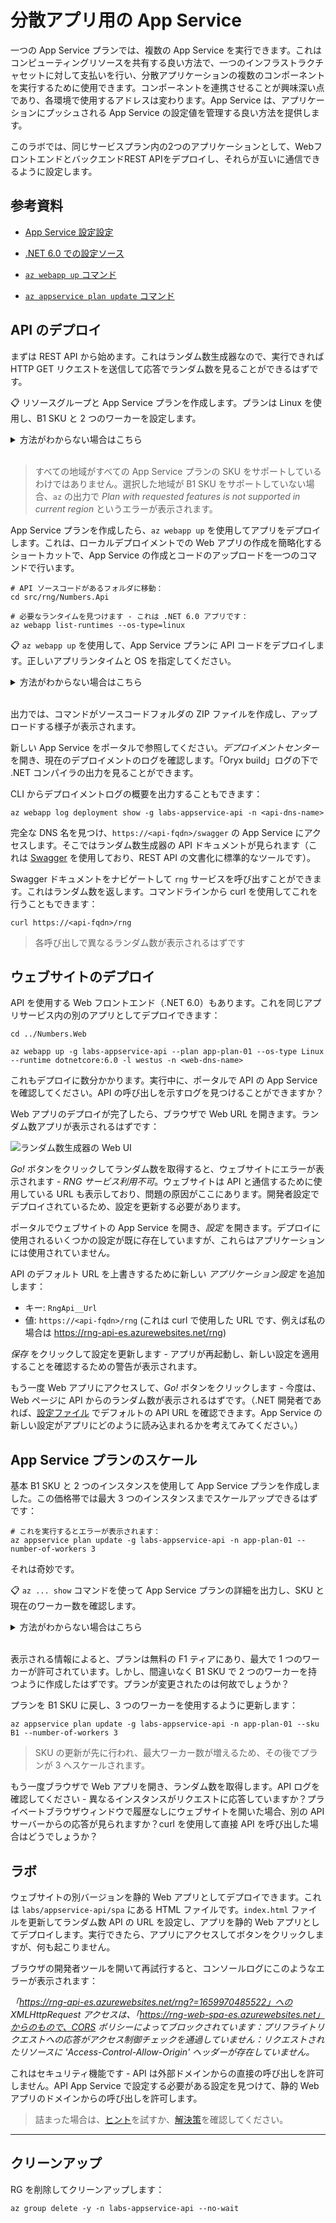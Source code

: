 # 分散アプリ用の App Service

一つの App Service プランでは、複数の App Service を実行できます。これはコンピューティングリソースを共有する良い方法で、一つのインフラストラクチャセットに対して支払いを行い、分散アプリケーションの複数のコンポーネントを実行するために使用できます。コンポーネントを連携させることが興味深い点であり、各環境で使用するアドレスは変わります。App Service は、アプリケーションにプッシュされる App Service の設定値を管理する良い方法を提供します。

このラボでは、同じサービスプラン内の2つのアプリケーションとして、WebフロントエンドとバックエンドREST APIをデプロイし、それらが互いに通信できるように設定します。

## 参考資料

- [App Service 設定設定](https://learn.microsoft.com/ja-jp/azure/app-service/configure-common?tabs=portal)

- [.NET 6.0 での設定ソース](https://learn.microsoft.com/ja-jp/aspnet/core/fundamentals/configuration/?view=aspnetcore-6.0)

- [`az webapp up` コマンド](https://learn.microsoft.com/ja-jp/cli/azure/webapp?view=azure-cli-latest#az-webapp-up)

- [`az appservice plan update` コマンド](https://learn.microsoft.com/ja-jp/cli/azure/appservice/plan?view=azure-cli-latest#az-appservice-plan-update)

## API のデプロイ

まずは REST API から始めます。これはランダム数生成器なので、実行できれば HTTP GET リクエストを送信して応答でランダム数を見ることができるはずです。

📋 リソースグループと App Service プランを作成します。プランは Linux を使用し、B1 SKU と 2 つのワーカーを設定します。

<details>
  <summary>方法がわからない場合はこちら</summary>

通常のコマンドで RG を作成します：

```
az group create -n labs-appservice-api --tags courselabs=azure -l southeastasia 
```

App Service プランでは、ヘルプテキストを表示してオプションを確認します：



```
az appservice plan create --help
```


必要な設定で作成します：



```
az appservice plan create -g labs-appservice-api -n app-plan-01 --is-linux --sku B1 --number-of-workers 2  -l westus
```


</details><br/>

> すべての地域がすべての App Service プランの SKU をサポートしているわけではありません。選択した地域が B1 SKU をサポートしていない場合、`az` の出力で _Plan with requested features is not supported in current region_ というエラーが表示されます。

App Service プランを作成したら、`az webapp up` を使用してアプリをデプロイします。これは、ローカルデプロイメントでの Web アプリの作成を簡略化するショートカットで、App Service の作成とコードのアップロードを一つのコマンドで行います。


```
# API ソースコードがあるフォルダに移動：
cd src/rng/Numbers.Api

# 必要なランタイムを見つけます - これは .NET 6.0 アプリです：
az webapp list-runtimes --os-type=linux
```


📋 `az webapp up` を使用して、App Service プランに API コードをデプロイします。正しいアプリランタイムと OS を指定してください。

<details>
  <summary>方法がわからない場合はこちら</summary>

`webapp up` コマンドは、指定されたプランがない場合に App Service プランを作成します。既存のプランを指定する場合でも、OS とランタイムを設定する必要があります。また、ユニークな DNS 名も指定する必要があります：



```
az webapp up -g labs-appservice-api --plan app-plan-01 --os-type Linux --runtime dotnetcore:6.0 -l westus -n <api-dns-name>
```

</details><br/>

出力では、コマンドがソースコードフォルダの ZIP ファイルを作成し、アップロードする様子が表示されます。

新しい App Service をポータルで参照してください。_デプロイメントセンター_ を開き、現在のデプロイメントのログを確認します。「Oryx build」ログの下で .NET コンパイラの出力を見ることができます。

CLI からデプロイメントログの概要を出力することもできます：



```
az webapp log deployment show -g labs-appservice-api -n <api-dns-name>
```


完全な DNS 名を見つけ、`https://<api-fqdn>/swagger` の App Service にアクセスします。そこではランダム数生成器の API ドキュメントが見られます（これは [Swagger](https://swagger.io) を使用しており、REST API の文書化に標準的なツールです）。

Swagger ドキュメントをナビゲートして `rng` サービスを呼び出すことができます。これはランダム数を返します。コマンドラインから curl を使用してこれを行うこともできます：



```
curl https://<api-fqdn>/rng
```


> 各呼び出しで異なるランダム数が表示されるはずです

## ウェブサイトのデプロイ

API を使用する Web フロントエンド（.NET 6.0）もあります。これを同じアプリサービス内の別のアプリとしてデプロイできます：



```
cd ../Numbers.Web

az webapp up -g labs-appservice-api --plan app-plan-01 --os-type Linux --runtime dotnetcore:6.0 -l westus -n <web-dns-name> 
```

これもデプロイに数分かかります。実行中に、ポータルで API の App Service を確認してください。API の呼び出しを示すログを見つけることができますか？

Web アプリのデプロイが完了したら、ブラウザで Web URL を開きます。ランダム数アプリが表示されるはずです：

![ランダム数生成器の Web UI](/img/rng-web.png)

_Go!_ ボタンをクリックしてランダム数を取得すると、ウェブサイトにエラーが表示されます - _RNG サービス利用不可_。ウェブサイトは API と通信するために使用している URL も表示しており、問題の原因がここにあります。開発者設定でデプロイされているため、設定を更新する必要があります。

ポータルでウェブサイトの App Service を開き、_設定_ を開きます。デプロイに使用されるいくつかの設定が既に存在していますが、これらはアプリケーションには使用されていません。

API のデフォルト URL を上書きするために新しい _アプリケーション設定_ を追加します：

- キー: `RngApi__Url`
- 値: `https://<api-fqdn>/rng` (これは curl で使用した URL です、例えば私の場合は https://rng-api-es.azurewebsites.net/rng)

_保存_ をクリックして設定を更新します - アプリが再起動し、新しい設定を適用することを確認するための警告が表示されます。

もう一度 Web アプリにアクセスして、_Go!_ ボタンをクリックします - 今度は、Web ページに API からのランダム数が表示されるはずです。（.NET 開発者であれば、[設定ファイル](/src/rng/Numbers.Web/appsettings.json) でデフォルトの API URL を確認できます。App Service の新しい設定がアプリにどのように読み込まれるかを考えてみてください。）

## App Service プランのスケール

基本 B1 SKU と 2 つのインスタンスを使用して App Service プランを作成しました。この価格帯では最大 3 つのインスタンスまでスケールアップできるはずです：



```
# これを実行するとエラーが表示されます：
az appservice plan update -g labs-appservice-api -n app-plan-01 --number-of-workers 3
```

それは奇妙です。

📋 `az ... show` コマンドを使って App Service プランの詳細を出力し、SKU と現在のワーカー数を確認します。

<details>
  <summary>方法がわからない場合はこちら</summary>



```
az appservice plan show -g labs-appservice-api -n app-plan-01 
```


</details><br/>

表示される情報によると、プランは無料の F1 ティアにあり、最大で 1 つのワーカーが許可されています。しかし、間違いなく B1 SKU で 2 つのワーカーを持つように作成したはずです。プランが変更されたのは何故でしょうか？

プランを B1 SKU に戻し、3 つのワーカーを使用するように更新します：



```
az appservice plan update -g labs-appservice-api -n app-plan-01 --sku B1 --number-of-workers 3
```


> SKU の更新が先に行われ、最大ワーカー数が増えるため、その後でプランが 3 へスケールされます。

もう一度ブラウザで Web アプリを開き、ランダム数を取得します。API ログを確認してください - 異なるインスタンスがリクエストに応答していますか？プライベートブラウザウィンドウで履歴なしにウェブサイトを開いた場合、別の API サーバーからの応答が見られますか？curl を使用して直接 API を呼び出した場合はどうでしょうか？


## ラボ

ウェブサイトの別バージョンを静的 Web アプリとしてデプロイできます。これは `labs/appservice-api/spa` にある HTML ファイルです。`index.html` ファイルを更新してランダム数 API の URL を設定し、アプリを静的 Web アプリとしてデプロイします。実行できたら、アプリにアクセスしてボタンをクリックしますが、何も起こりません。

ブラウザの開発者ツールを開いて再試行すると、コンソールログにこのようなエラーが表示されます：

_「https://rng-api-es.azurewebsites.net/rng?=1659970485522」への XMLHttpRequest アクセスは、「https://rng-web-spa-es.azurewebsites.net」からのもので、CORS ポリシーによってブロックされています：プリフライトリクエストへの応答がアクセス制御チェックを通過していません：リクエストされたリソースに 'Access-Control-Allow-Origin' ヘッダーが存在していません。_

これはセキュリティ機能です - API は外部ドメインからの直接の呼び出しを許可しません。API App Service で設定する必要がある設定を見つけて、静的 Web アプリのドメインからの呼び出しを許可します。

> 詰まった場合は、[ヒント](hints_jp.md)を試すか、[解決策](solution_jp.md)を確認してください。

___

## クリーンアップ

RG を削除してクリーンアップします：



```
az group delete -y -n labs-appservice-api --no-wait
```

